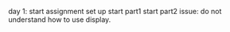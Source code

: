 day 1:
    start assignment
    set up
    start part1
    start part2
    issue: do not understand how to use display.
